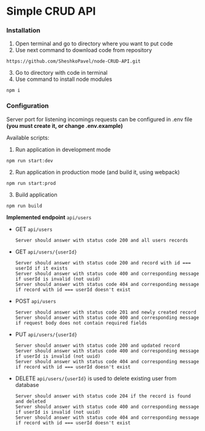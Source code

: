 # Simple CRUD API

### Installation

1. Open terminal and go to directory where you want to put code
2. Use next command to download code from repository

```
https://github.com/SheshkoPavel/node-CRUD-API.git
```
3. Go to directory with code in terminal
4. Use command to install node modules
```
npm i
```

### Configuration

Server port for listening incomings requests can be configured in .env file **(you must create it, or change .env.example)**

Available scripts:
1. Run application in development mode
```
npm run start:dev
```
2. Run application in production mode (and build it, using webpack)
```
npm run start:prod
```
3. Build application
```
npm run build
```

**Implemented endpoint** `api/users`
 - GET `api/users`
    ```
    Server should answer with status code 200 and all users records
    ```
- GET `api/users/{userId}`
    ```
    Server should answer with status code 200 and record with id === userId if it exists
    Server should answer with status code 400 and corresponding message if userId is invalid (not uuid)
    Server should answer with status code 404 and corresponding message if record with id === userId doesn't exist
    ```
- POST `api/users`
    ```
    Server should answer with status code 201 and newly created record
    Server should answer with status code 400 and corresponding message if request body does not contain required fields
    ```
- PUT `api/users/{userId}`
    ```
    Server should answer with status code 200 and updated record
    Server should answer with status code 400 and corresponding message if userId is invalid (not uuid)
    Server should answer with status code 404 and corresponding message if record with id === userId doesn't exist
    ```
- DELETE `api/users/{userId}` is used to delete existing user from database
    ```
    Server should answer with status code 204 if the record is found and deleted
    Server should answer with status code 400 and corresponding message if userId is invalid (not uuid)
    Server should answer with status code 404 and corresponding message if record with id === userId doesn't exist
    ```
